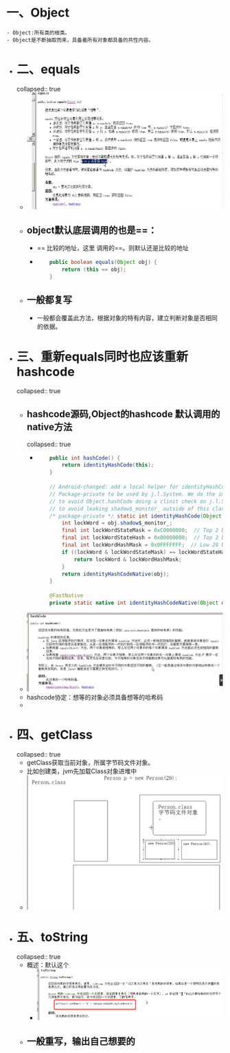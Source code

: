 # 一、Object
	- Object:所有类的根类。
	- Object是不断抽取而来，具备着所有对象都具备的共性内容。
- # 二、equals
  collapsed:: true
	- ![image.png](../assets/image_1687156904453_0.png)
	- ## object默认底层调用的也是==：
		- == 比较的地址，这里 调用的==。则默认还是比较的地址
		- ```java
		      public boolean equals(Object obj) {
		          return (this == obj);
		      }
		  ```
	- ## 一般都复写
		- 一般都会覆盖此方法，根据对象的特有内容，建立判断对象是否相同的依据。
- # 三、重新equals同时也应该重新hashcode
  collapsed:: true
	- ## hashcode源码,Object的hashcode 默认调用的native方法
	  collapsed:: true
		- ```java
		      public int hashCode() {
		          return identityHashCode(this);
		      }
		  
		      // Android-changed: add a local helper for identityHashCode.
		      // Package-private to be used by j.l.System. We do the implementation here
		      // to avoid Object.hashCode doing a clinit check on j.l.System, and also
		      // to avoid leaking shadow$_monitor_ outside of this class.
		      /* package-private */ static int identityHashCode(Object obj) {
		          int lockWord = obj.shadow$_monitor_;
		          final int lockWordStateMask = 0xC0000000;  // Top 2 bits.
		          final int lockWordStateHash = 0x80000000;  // Top 2 bits are value 2 (kStateHash).
		          final int lockWordHashMask = 0x0FFFFFFF;  // Low 28 bits.
		          if ((lockWord & lockWordStateMask) == lockWordStateHash) {
		              return lockWord & lockWordHashMask;
		          }
		          return identityHashCodeNative(obj);
		      }
		  
		      @FastNative
		      private static native int identityHashCodeNative(Object obj);
		  ```
	- ![image.png](../assets/image_1687158184831_0.png)
	- hashcode协定：想等的对象必须具备想等的哈希码
	-
- # 四、getClass
  collapsed:: true
	- getClass获取当前对象，所属字节码文件对象。
	- 比如创建类，jvm先加载Class对象进堆中
	- ![image.png](../assets/image_1687160189898_0.png)
- # 五、toString
  collapsed:: true
	- 概述：默认这个
		- ![image.png](../assets/image_1687160479323_0.png)
	- ## 一般重写，输出自己想要的